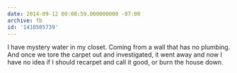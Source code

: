 ```yaml
---
date: 2014-09-12 00:08:59.000000000 -07:00
archive: fb
id: '1410505739'
---
```


I have mystery water in my closet. Coming from a wall that has no plumbing. And once we tore the carpet out and investigated, it went away and now I have no idea if I should recarpet and call it good, or burn the house down.
